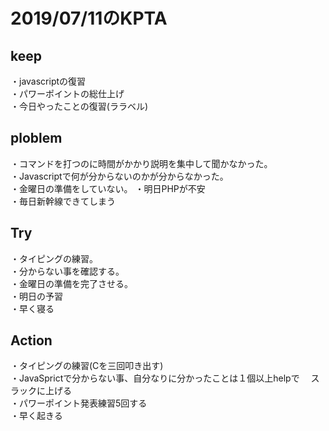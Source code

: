 # 2019/07/11のKPTA


## keep
・javascriptの復習  
・パワーポイントの総仕上げ  
・今日やったことの復習(ララベル)

## ploblem
・コマンドを打つのに時間がかかり説明を集中して聞かなかった。    
・Javascriptで何が分からないのかが分からなかった。  
・金曜日の準備をしていない。
・明日PHPが不安  
・毎日新幹線できてしまう

## Try
・タイピングの練習。    
・分からない事を確認する。    
・金曜日の準備を完了させる。  
・明日の予習  
・早く寝る

## Action
・タイピングの練習(Cを三回叩き出す)  
・JavaSprictで分からない事、自分なりに分かったことは１個以上helpで
　スラックに上げる  
・パワーポイント発表練習5回する  
・早く起きる
